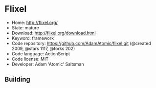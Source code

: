 # Flixel

- Home: http://flixel.org/
- State: mature
- Download: http://flixel.org/download.html
- Keyword: framework
- Code repository: https://github.com/AdamAtomic/flixel.git (@created 2009, @stars 1117, @forks 202)
- Code language: ActionScript
- Code license: MIT
- Developer: Adam 'Atomic' Saltsman

## Building
